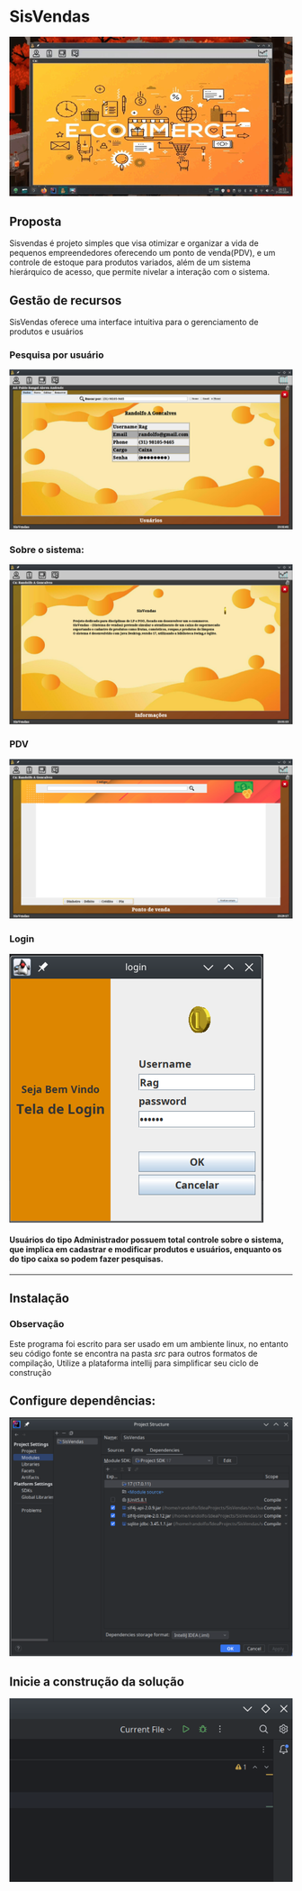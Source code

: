 # SisVendas

<div align='center'>

![program](img/sis.gif)

</div>

## Proposta

Sisvendas é projeto simples que visa otimizar e organizar a vida de pequenos empreendedores
oferecendo um ponto de venda(PDV), e um controle de estoque para produtos variados, além de
um sistema hierárquico de acesso, que permite nivelar a interação com o sistema.


## Gestão de recursos

SisVendas oferece uma interface intuitiva para o gerenciamento de produtos e usuários

### Pesquisa por usuário

![search](img/menu.png)

### Sobre o sistema:

![info](img/info.png)

### PDV

![pdv](img/pdv.png)



### Login

![pdv](img/login.png)

#### Usuários do tipo Administrador possuem total controle sobre o sistema, que implica em cadastrar e modificar produtos e usuários, enquanto os do tipo caixa so podem fazer pesquisas.
_____

## Instalação

### Observação
Este programa foi escrito para ser usado em um ambiente linux, no entanto seu código fonte
se encontra na pasta *src* para outros formatos de compilação, Utilize a plataforma intellij
para simplificar seu ciclo de construção


## Configure dependências:

![pdv](img/dep.png)

## Inicie a construção da solução

![play](img/play.png)
